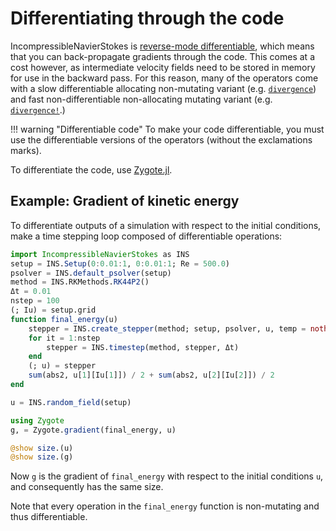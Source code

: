# Differentiating through the code

IncompressibleNavierStokes is
[reverse-mode differentiable](https://juliadiff.org/ChainRulesCore.jl/stable/index.html#Reverse-mode-AD-rules-(rrules)),
which means that you can back-propagate gradients through the code.
This comes at a cost however, as intermediate velocity fields need to be stored
in memory for use in the backward pass.  For this reason, many of the operators
come with a slow differentiable allocating non-mutating variant (e.g.
[`divergence`](@ref)) and fast non-differentiable non-allocating mutating
variant (e.g. [`divergence!`](@ref).)

!!! warning "Differentiable code"
    To make your code differentiable, you must use the differentiable versions
    of the operators (without the exclamations marks).

To differentiate the code, use [Zygote.jl](https://github.com/FluxML/Zygote.jl).

## Example: Gradient of kinetic energy

To differentiate outputs of a simulation with respect to the initial conditions,
make a time stepping loop composed of differentiable operations:

```julia
import IncompressibleNavierStokes as INS
setup = INS.Setup(0:0.01:1, 0:0.01:1; Re = 500.0)
psolver = INS.default_psolver(setup)
method = INS.RKMethods.RK44P2()
Δt = 0.01
nstep = 100
(; Iu) = setup.grid
function final_energy(u)
    stepper = INS.create_stepper(method; setup, psolver, u, temp = nothing, t = 0.0)
    for it = 1:nstep
        stepper = INS.timestep(method, stepper, Δt)
    end
    (; u) = stepper
    sum(abs2, u[1][Iu[1]]) / 2 + sum(abs2, u[2][Iu[2]]) / 2
end

u = INS.random_field(setup)

using Zygote
g, = Zygote.gradient(final_energy, u)

@show size.(u)
@show size.(g)
```

Now `g` is the gradient of `final_energy` with respect to the initial conditions
`u`, and consequently has the same size.

Note that every operation in the `final_energy` function is non-mutating and
thus differentiable.
